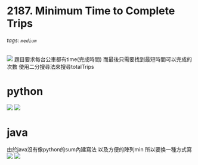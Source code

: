 # 2187. Minimum Time to Complete Trips
###### tags: `medium`
![](https://i.imgur.com/nAEStMA.png)
題目要求每台公車都有time(完成時間)
而最後只需要找到最短時間可以完成的次數
使用二分搜尋法來搜尋totalTrips 
# python
![](https://i.imgur.com/Sizx5Cg.png)
![](https://i.imgur.com/PKrxg3i.png)
# java
由於java沒有像python的sum內建寫法 以及方便的陣列min
所以要換一種方式寫
![](https://i.imgur.com/RfK2D35.png)
![](https://i.imgur.com/VmLOJno.png)

